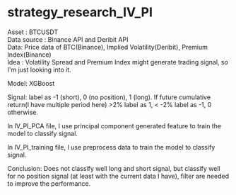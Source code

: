 # strategy_research_IV_PI
Asset : BTCUSDT   
Data source : Binance API and Deribit API  
Data: Price data of BTC(Binance), Implied Volatility(Deribit), Premium Index(Binance)   
Idea : Volatility Spread and Premium Index might generate trading signal, so I'm just looking into it.

Model: XGBoost

Signal: label as -1 (short), 0 (no position), 1 (long). If future cumulative return(I have multiple period here) >2% label as 1, < -2% label as -1, 0 otherwise.

In IV_PI_PCA file, I use principal component generated feature to train the model to classify signal.

In IV_PI_training file, I use preprocess data to train the model to classify signal.

Conclusion: Does not classify well long and short signal, but classify well for no position signal (at least with the current data I have), filter are needed to improve the performance. 
